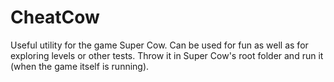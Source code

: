 # CheatCow
Useful utility for the game Super Cow. Can be used for fun as well as for exploring levels or other tests. Throw it in Super Cow's root folder and run it (when the game itself is running).
